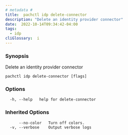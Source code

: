 ```yaml
---
# metadata # 
title:  pachctl idp delete-connector
description: "Delete an identity provider connector"
date:  2022-10-14T09:34:42-04:00
tags:
  - idp
cliGlossary:  i
---
```


### Synopsis

Delete an identity provider connector

```
pachctl idp delete-connector [flags]
```

### Options

```
  -h, --help   help for delete-connector
```

### Inherited Options

```
      --no-color   Turn off colors.
  -v, --verbose    Output verbose logs
```

